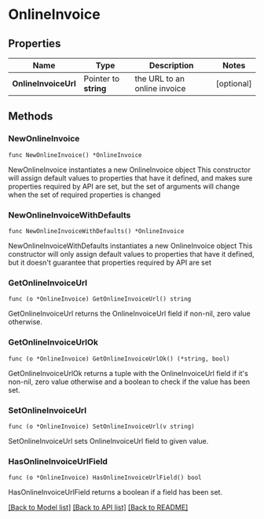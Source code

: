 # OnlineInvoice

## Properties

Name | Type | Description | Notes
------------ | ------------- | ------------- | -------------
**OnlineInvoiceUrl** | Pointer to **string** | the URL to an online invoice | [optional] 

## Methods

### NewOnlineInvoice

`func NewOnlineInvoice() *OnlineInvoice`

NewOnlineInvoice instantiates a new OnlineInvoice object
This constructor will assign default values to properties that have it defined,
and makes sure properties required by API are set, but the set of arguments
will change when the set of required properties is changed

### NewOnlineInvoiceWithDefaults

`func NewOnlineInvoiceWithDefaults() *OnlineInvoice`

NewOnlineInvoiceWithDefaults instantiates a new OnlineInvoice object
This constructor will only assign default values to properties that have it defined,
but it doesn't guarantee that properties required by API are set

### GetOnlineInvoiceUrl

`func (o *OnlineInvoice) GetOnlineInvoiceUrl() string`

GetOnlineInvoiceUrl returns the OnlineInvoiceUrl field if non-nil, zero value otherwise.

### GetOnlineInvoiceUrlOk

`func (o *OnlineInvoice) GetOnlineInvoiceUrlOk() (*string, bool)`

GetOnlineInvoiceUrlOk returns a tuple with the OnlineInvoiceUrl field if it's non-nil, zero value otherwise
and a boolean to check if the value has been set.

### SetOnlineInvoiceUrl

`func (o *OnlineInvoice) SetOnlineInvoiceUrl(v string)`

SetOnlineInvoiceUrl sets OnlineInvoiceUrl field to given value.

### HasOnlineInvoiceUrlField

`func (o *OnlineInvoice) HasOnlineInvoiceUrlField() bool`

HasOnlineInvoiceUrlField returns a boolean if a field has been set.


[[Back to Model list]](../README.md#documentation-for-models) [[Back to API list]](../README.md#documentation-for-api-endpoints) [[Back to README]](../README.md)



